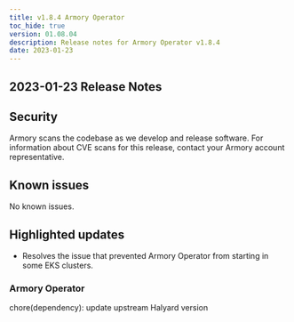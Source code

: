 ```yaml
---
title: v1.8.4 Armory Operator
toc_hide: true
version: 01.08.04
description: Release notes for Armory Operator v1.8.4
date: 2023-01-23
---
```


## 2023-01-23 Release Notes

## Security

Armory scans the codebase as we develop and release software. For information about CVE scans for this release, contact your Armory account representative.

## Known issues

No known issues.

## Highlighted updates

* Resolves the issue that prevented Armory Operator from starting in some EKS clusters.

### Armory Operator

chore(dependency): update upstream Halyard version